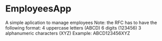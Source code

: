 # EmployeesApp
 A simple aplication to manage employees 
 Note: the RFC has to have the following format:
	4 uppercase letters (ABCD)
	6 digits (123456)
	3 alphanumeric characters (XYZ)
Example: ABCD123456XYZ
